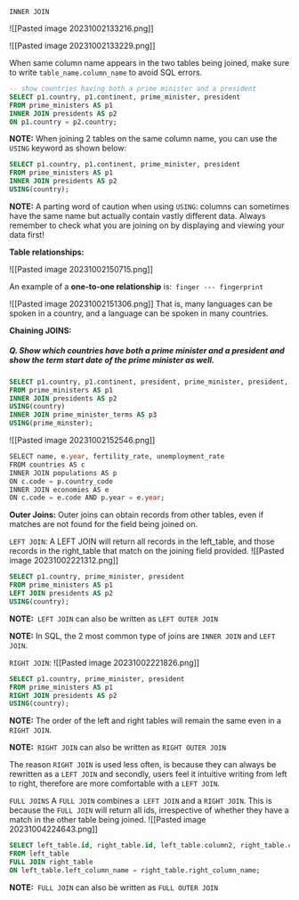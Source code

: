 `INNER JOIN`

![[Pasted image 20231002133216.png]]

![[Pasted image 20231002133229.png]]

When same column name appears in the two tables being joined, make sure to write  `table_name.column_name` to avoid SQL errors.

````SQL
-- show countries having both a prime minister and a president
SELECT p1.country, p1.continent, prime_minister, president
FROM prime_ministers AS p1
INNER JOIN presidents AS p2
ON p1.country = p2.country;
````

**NOTE:** When joining 2 tables on the same column name, you can use the `USING` keyword as shown below:
````SQL
SELECT p1.country, p1.continent, prime_minister, president
FROM prime_ministers AS p1
INNER JOIN presidents AS p2
USING(country);
````

**NOTE:** A parting word of caution when using `USING`: columns can sometimes have the same name but actually contain vastly different data. Always remember to check what you are joining on by displaying and viewing your data first!


**Table relationships:**

![[Pasted image 20231002150715.png]]

An example of a **one-to-one relationship** is:` finger --- fingerprint`

![[Pasted image 20231002151306.png]]
That is, many languages can be spoken in a country, and a language can be spoken in many countries.

**Chaining JOINS:**
##### Q. Show which countries have both a prime minister and a president and show the term start date of the prime minister as well. 
````SQL
SELECT p1.country, p1.continent, president, prime_minister, president, pm_start
FROM prime_ministers AS p1
INNER JOIN presidents AS p2
USING(country)
INNER JOIN prime_minister_terms AS p3
USING(prime_minster); 
````

![[Pasted image 20231002152546.png]]

````SQL
SELECT name, e.year, fertility_rate, unemployment_rate
FROM countries AS c
INNER JOIN populations AS p
ON c.code = p.country_code
INNER JOIN economies AS e
ON c.code = e.code AND p.year = e.year;
````


**Outer Joins:**
Outer joins can obtain records from other tables, even if matches are not found for the field being joined on.

`LEFT JOIN`:
A LEFT JOIN will return all records in the left_table, and those records in the right_table that match on the joining field provided.
![[Pasted image 20231002221312.png]]

````SQL
SELECT p1.country, prime_minister, president
FROM prime_ministers AS p1
LEFT JOIN presidents AS p2
USING(country);
````
**NOTE:**` LEFT JOIN` can also be written as `LEFT OUTER JOIN`

**NOTE:** In SQL, the 2 most common type of joins are `INNER JOIN` and `LEFT JOIN`.

`RIGHT JOIN`:
![[Pasted image 20231002221826.png]]

````SQL
SELECT p1.country, prime_minister, president
FROM prime_ministers AS p1
RIGHT JOIN presidents AS p2
USING(country);
````

**NOTE:**  The order of the left and right tables will remain the same even in a `RIGHT JOIN`.

**NOTE:**` RIGHT JOIN` can also be written as `RIGHT OUTER JOIN`

The reason `RIGHT JOIN` is used less often, is because they can always be rewritten as a `LEFT JOIN` and secondly, users feel it intuitive writing from left to right, therefore are more comfortable with a `LEFT JOIN`. 


`FULL JOINS`
A `FULL JOIN` combines a` LEFT JOIN` and a `RIGHT JOIN`.
This is because the `FULL JOIN` will return all ids, irrespective of whether they have a match in the other table being joined.
![[Pasted image 20231004224643.png]]

````SQL
SELECT left_table.id, right_table.id, left_table.column2, right_table.column2
FROM left_table
FULL JOIN right_table
ON left_table.left_column_name = right_table.right_column_name;

````

**NOTE:**` FULL JOIN` can also be written as `FULL OUTER JOIN`

